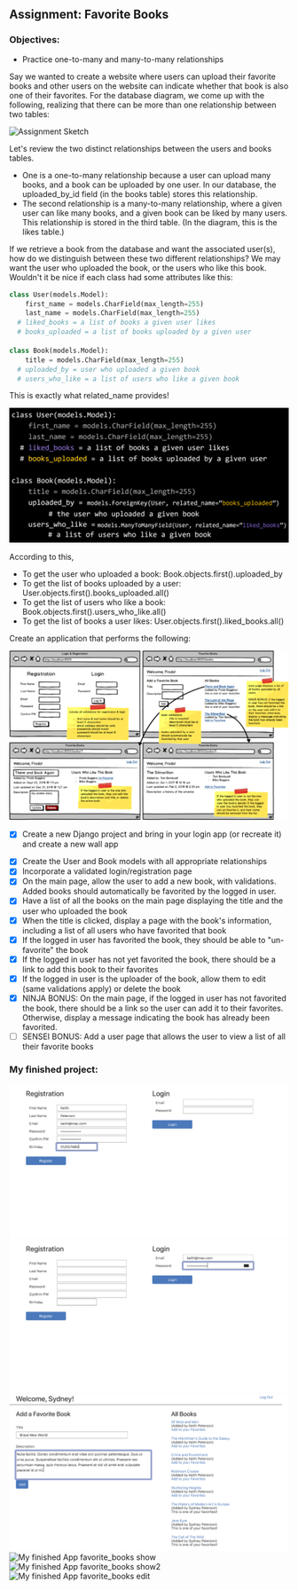 ## Assignment: Favorite Books

### Objectives:

- Practice one-to-many and many-to-many relationships

Say we wanted to create a website where users can upload their favorite books and other users on the website can indicate whether that book is also one of their favorites. For the database diagram, we come up with the following, realizing that there can be more than one relationship between two tables:

![Assignment Sketch](favorite_books_ERD.PNG)

Let's review the two distinct relationships between the users and books tables.

- One is a one-to-many relationship because a user can upload many books, and a book can be uploaded by one user. In our database, the uploaded_by_id field (in the books table) stores this relationship.
- The second relationship is a many-to-many relationship, where a given user can like many books, and a given book can be liked by many users. This relationship is stored in the third table. (In the diagram, this is the likes table.)

If we retrieve a book from the database and want the associated user(s), how do we distinguish between these two different relationships? We may want the user who uploaded the book, or the users who like this book. Wouldn't it be nice if each class had some attributes like this:

```python
class User(models.Model):
    first_name = models.CharField(max_length=255)
    last_name = models.CharField(max_length=255)
  # liked_books = a list of books a given user likes
  # books_uploaded = a list of books uploaded by a given user

class Book(models.Model):
    title = models.CharField(max_length=255)
  # uploaded_by = user who uploaded a given book
  # users_who_like = a list of users who like a given book
```

This is exactly what related_name provides!

![related_nameMM.png](./images/related_nameMM.PNG)

According to this,

- To get the user who uploaded a book: Book.objects.first().uploaded_by
- To get the list of books uploaded by a user: User.objects.first().books_uploaded.all()
- To get the list of users who like a book: Book.objects.first().users_who_like.all()
- To get the list of books a user likes: User.objects.first().liked_books.all()

Create an application that performs the following:

![Assignment Sketch](./images/favorite_books_sketch.png)

- [x] Create a new Django project and bring in your login app (or recreate it) and create a new wall app

* [x] Create the User and Book models with all appropriate relationships
* [x] Incorporate a validated login/registration page
* [x] On the main page, allow the user to add a new book, with validations. Added books should automatically be favorited by the logged in user.
* [x] Have a list of all the books on the main page displaying the title and the user who uploaded the book
* [x] When the title is clicked, display a page with the book's information, including a list of all users who have favorited that book
* [x] If the logged in user has favorited the book, they should be able to "un-favorite" the book
* [x] If the logged in user has not yet favorited the book, there should be a link to add this book to their favorites
* [x] If the logged in user is the uploader of the book, allow them to edit (same validations apply) or delete the book
* [x] NINJA BONUS: On the main page, if the logged in user has not favorited the book, there should be a link so the user can add it to their favorites. Otherwise, display a message indicating the book has already been favorited.
* [ ] SENSEI BONUS: Add a user page that allows the user to view a list of all their favorite books

### My finished project:

![My finished App Registration](./images/my_finished_project_registration.png)
![My finished App Login](./images/my_finished_project_login.png)
![My finished App favorite_books shows](./images/my_finished_project_shows.png)
![My finished App favorite_books show](./images/my_finished_project.show.png)
![My finished App favorite_books show2](./images/my_finished_project.show2.png)
![My finished App favorite_books edit](./images/my_finished_project.edit.png)
